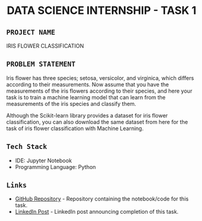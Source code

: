 <h1 align="center">
  <a href="# DATA SCIENCE INTERNSHIP - TASK 1"></a>
  DATA SCIENCE INTERNSHIP - TASK 1
</h1>

## `PROJECT NAME`
IRIS FLOWER CLASSIFICATION

## `PROBLEM STATEMENT`
Iris flower has three species; setosa, versicolor, and virginica, which differs according to their measurements. Now assume that you have the measurements of the iris flowers according to their species, and here your task is to train a machine learning model that can learn from the measurements of the iris species and classify them.

Although the Scikit-learn library provides a dataset for iris flower classification, you can also
download the same dataset from here for the task of iris flower classification with Machine
Learning. 

## `Tech Stack`
- IDE: Jupyter Notebook
- Programming Language: Python

## `Links`
- [GitHub Repository](https://github.com/DeV-21/OIBSIP/blob/main/OIBSIP_Task_1-Iris_Flower_Classification/Iris_Flower_Classification.ipynb) - Repository containing the notebook/code for this task.
- [LinkedIn Post](https://www.linkedin.com/posts/devansh-mahoday_datascience-irisflowerclassification-machinelearning-activity-7162068932332404736--Hba?utm_source=share&utm_medium=member_desktop) - LinkedIn post announcing completion of this task.


